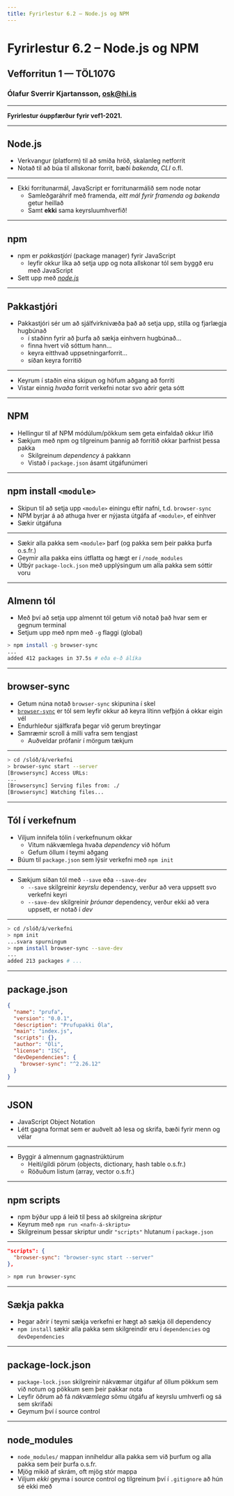 ```yaml
---
title: Fyrirlestur 6.2 – Node.js og NPM
---
```


# Fyrirlestur 6.2 – Node.js og NPM

## Vefforritun 1 — TÖL107G

### Ólafur Sverrir Kjartansson, [osk@hi.is](mailto:osk@hi.is)

---

**Fyrirlestur óuppfærður fyrir vef1-2021.**

---

## Node.js

* Verkvangur (platform) til að smíða hröð, skalanleg netforrit
* Notað til að búa til allskonar forrit, bæði _bakenda_, _CLI_ o.fl.

***

* Ekki forritunarmál, JavaScript er forritunarmálið sem node notar
  * Samleðgaráhrif með framenda, _eitt mál fyrir framenda og bakenda_ getur heillað
  * Samt **ekki** sama keyrsluumhverfið!

---

## npm

* npm er _pakkastjóri_ (package manager) fyrir JavaScript
  * leyfir okkur líka að setja upp og nota allskonar tól sem byggð eru með JavaScript
* Sett upp með _[node.js](https://nodejs.org/)_

***

## Pakkastjóri

* Pakkastjóri sér um að sjálfvirknivæða það að setja upp, stilla og fjarlægja hugbúnað
  * í staðinn fyrir að þurfa að sækja einhvern hugbúnað...
  * finna hvert við sóttum hann...
  * keyra eitthvað uppsetningarforrit...
  * síðan keyra forritið

***

* Keyrum í staðin eina skipun og höfum aðgang að forriti
* Vistar einnig _hvaða_ forrit verkefni notar svo aðrir geta sótt

***

## NPM

* Hellingur til af NPM módúlum/pökkum sem geta einfaldað okkur lífið
* Sækjum með npm og tilgreinum þannig að forritið okkar þarfnist þessa pakka
  * Skilgreinum _dependency_ á pakkann
  * Vistað í `package.json` ásamt útgáfunúmeri

***

## npm install `<module>`

* Skipun til að setja upp `<module>` einingu eftir nafni, t.d. `browser-sync`
* NPM byrjar á að athuga hver er nýjasta útgáfa af `<module>`, ef einhver
* Sækir útgáfuna

***

* Sækir alla pakka sem `<module>` þarf (og pakka sem þeir pakka þurfa o.s.fr.)
* Geymir alla pakka eins útflatta og hægt er í `/node_modules`
* Útbýr `package-lock.json` með upplýsingum um alla pakka sem sóttir voru

---

## Almenn tól

* Með því að setja upp almennt tól getum við notað það hvar sem er gegnum terminal
* Setjum upp með npm með `-g` flaggi (global)

```bash
> npm install -g browser-sync
...
added 412 packages in 37.5s # eða e-ð álíka
```

***

## browser-sync

* Getum núna notað `browser-sync` skipunina í skel
* [`browser-sync`](https://www.browsersync.io/) er tól sem leyfir okkur að keyra lítinn vefþjón á okkar eigin vél
* Endurhleður sjálfkrafa þegar við gerum breytingar
* Samræmir scroll á milli vafra sem tengjast
  * Auðveldar prófanir í mörgum tækjum

***

```bash
> cd /slóð/á/verkefni
> browser-sync start --server
[Browsersync] Access URLs:
...
[Browsersync] Serving files from: ./
[Browsersync] Watching files...
```

***

## Tól í verkefnum

* Viljum innifela tólin í verkefnunum okkar
  * Vitum nákvæmlega hvaða _dependency_ við höfum
  * Gefum öllum í teymi aðgang
* Búum til `package.json` sem lýsir verkefni með `npm init`

***

* Sækjum síðan tól með `--save` eða `--save-dev`
  * `--save` skilgreinir _keyrslu_ dependency, verður að vera uppsett svo verkefni keyri
  * `--save-dev` skilgreinir _þróunar_ dependency, verður ekki að vera uppsett, er notað í _dev_

***

```bash
> cd /slóð/á/verkefni
> npm init
...svara spurningum
> npm install browser-sync --save-dev
...
added 213 packages # ...
```

***

## package.json

```json
{
  "name": "prufa",
  "version": "0.0.1",
  "description": "Prufupakki Óla",
  "main": "index.js",
  "scripts": {},
  "author": "Óli",
  "license": "ISC",
  "devDependencies": {
    "browser-sync": "^2.26.12"
  }
}
```

***

## JSON

* JavaScript Object Notation
* Létt gagna format sem er auðvelt að lesa og skrifa, bæði fyrir menn og vélar

***

* Byggir á almennum gagnastrúktúrum
  * Heiti/gildi pörum (objects, dictionary, hash table o.s.fr.)
  * Röðuðum listum (array, vector o.s.fr.)

***

## npm scripts

* npm býður upp á leið til þess að skilgreina _skriptur_
* Keyrum með `npm run <nafn-á-skriptu>`
* Skilgreinum þessar skriptur undir `"scripts"` hlutanum í `package.json`

***

```json
"scripts": {
  "browser-sync": "browser-sync start --server"
},
```

```bash
> npm run browser-sync
```

***

## Sækja pakka

* Þegar aðrir í teymi sækja verkefni er hægt að sækja öll dependency
* `npm install` sækir alla pakka sem skilgreindir eru í `dependencies` og `devDependencies`

***

## package-lock.json

* `package-lock.json` skilgreinir nákvæmar útgáfur af öllum pökkum sem við notum og pökkum sem þeir pakkar nota
* Leyfir öðrum að fá _nákvæmlega_ sömu útgáfu af keyrslu umhverfi og sá sem skrifaði
* Geymum því í source control

***

## node_modules

* `node_modules/` mappan inniheldur alla pakka sem við þurfum og alla pakka sem þeir þurfa o.s.fr.
* Mjög mikið af skrám, oft mjög stór mappa
* Viljum _ekki_ geyma í source control og tilgreinum því í `.gitignore` að hún sé ekki með
